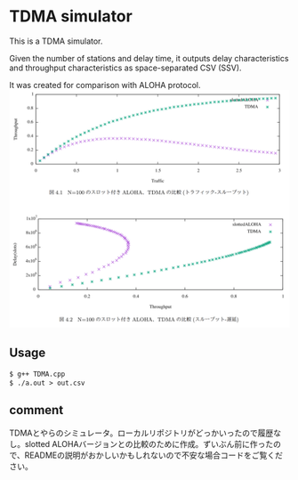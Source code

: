 # TDMA simulator
This is a TDMA simulator.  

Given the number of stations and delay time, it outputs delay characteristics and throughput characteristics as space-separated CSV (SSV).

It was created for comparison with ALOHA protocol.
![comparison_graph1](graph1.png "comparison_graph1")


## Usage
```
$ g++ TDMA.cpp
$ ./a.out > out.csv
```

## comment
TDMAとやらのシミュレータ。ローカルリポジトリがどっかいったので履歴なし。slotted ALOHAバージョンとの比較のために作成。ずいぶん前に作ったので、READMEの説明がおかしいかもしれないので不安な場合コードをご覧ください。
